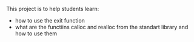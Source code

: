 This project is to help students learn:
- how to use the exit function
- what are the functiins calloc and realloc from the standart library and how to use them